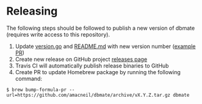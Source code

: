 # Releasing

The following steps should be followed to publish a new version of dbmate (requires write access to this repository).

1. Update [version.go](/pkg/dbmate/version.go) and [README.md](/README.md) with new version number ([example PR](https://github.com/amacneil/dbmate/pull/79/files))
2. Create new release on GitHub project [releases page](https://github.com/amacneil/dbmate/releases)
3. Travis CI will automatically publish release binaries to GitHub
4. Create PR to update Homebrew package by running the following command:

```
$ brew bump-formula-pr --url=https://github.com/amacneil/dbmate/archive/vX.Y.Z.tar.gz dbmate
```
